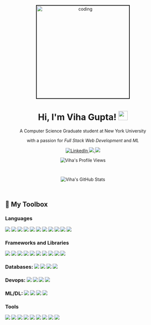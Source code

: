 
<!-- GIF -->
<!-- <img  src="https://media.giphy.com/media/RbDKaczqWovIugyJmW/giphy.gif" width="1000px"> -->

<div align='center'>

<img alt="coding" width="300" src="https://res.cloudinary.com/practicaldev/image/fetch/s--2bZIjPGC--/c_limit%2Cf_auto%2Cfl_progressive%2Cq_66%2Cw_880/https://dev-to-uploads.s3.amazonaws.com/i/d4tvukbt5mra37cvwklk.gif" border="2">

</div>

<!-- Title -->
<h1 align="center">
    Hi, I'm Viha Gupta!
    <img src="https://raw.githubusercontent.com/MartinHeinz/MartinHeinz/master/wave.gif" width="30px"> 
</h1>



<div align='center'>

<!-- Biline -->
<p> A Computer Science Graduate student at New York University</p>
<p>with a passion for <i>Full Stack Web Development</i> and <i>ML</i></p>

<!-- Socials -->
<a href="https://www.linkedin.com/in/guptaviha" target="_blank">
    <img alt="LinkedIn" src="https://img.shields.io/badge/LinkedIn-0077B5?style=for-the-badge&logo=linkedin&logoColor=white" />
</a> 
<a href="mailto:vg2237@nyu.edu">
    <img src="https://img.shields.io/badge/Gmail-D14836?style=for-the-badge&logo=gmail&logoColor=white" />
</a>
<a href="https://vihagupta.com/">
    <img src="https://img.shields.io/badge/website-%23.svg?&style=for-the-badge&logo=www&logoColor=white%22&color=black" />
</a>

<br>

<!-- Views Counter -->
![Viha's Profile Views](https://komarev.com/ghpvc/?username=guptaviha)

<br>

<!-- Stats -->
![Viha's GitHub Stats](https://github-readme-stats.vercel.app/api?username=guptaviha&include_all_commits=true&count_private=true&show_icons=true&theme=tokyonight)

</div>





<br>

## 🔧 My Toolbox



### Languages
  <img src="https://img.shields.io/badge/Python-3776AB?style=for-the-badge&logo=python&logoColor=white" />
  <img src="https://img.shields.io/badge/HTML5-E34F26?style=for-the-badge&logo=html5&logoColor=white" />
  <img src="https://img.shields.io/badge/CSS3-1572B6?style=for-the-badge&logo=css3&logoColor=white" />
  <img src="https://img.shields.io/badge/JavaScript-323330?style=for-the-badge&logo=javascript&logoColor=F7DF1E" />
  <img src="https://img.shields.io/badge/TypeScript-007ACC?style=for-the-badge&logo=typescript&logoColor=white" />
  <img src="https://img.shields.io/badge/Go-00ADD8?style=for-the-badge&logo=go&logoColor=white" />
  <img src="https://img.shields.io/badge/r-%23276DC3.svg?style=for-the-badge&logo=r&logoColor=white" />
  <img src="https://img.shields.io/badge/json-5E5C5C?style=for-the-badge&logo=json&logoColor=white" />
  <img src="https://img.shields.io/badge/markdown-%23000000.svg?style=for-the-badge&logo=markdown&logoColor=white"> 
  <img src="https://img.shields.io/badge/latex-%23008080.svg?style=for-the-badge&logo=latex&logoColor=white">  
  <img src="https://img.shields.io/badge/Shell_Script-121011?style=for-the-badge&logo=gnu-bash&logoColor=white">


### Frameworks and Libraries
  <img src="https://img.shields.io/badge/Node.js-339933?style=for-the-badge&logo=nodedotjs&logoColor=white" />
  <img src="https://img.shields.io/badge/React-20232A?style=for-the-badge&logo=react&logoColor=61DAFB" />
  <img src="https://img.shields.io/badge/Bootstrap-563D7C?style=for-the-badge&logo=bootstrap&logoColor=white" />
  <img src="https://img.shields.io/badge/Django-092E20?style=for-the-badge&logo=django&logoColor=white" />
  <img src="https://img.shields.io/badge/DJANGO-REST-ff1709?style=for-the-badge&logo=django&logoColor=white&color=ff1709&labelColor=gray" />
  <img src="https://img.shields.io/badge/next.js-000000?style=for-the-badge&logo=nextdotjs&logoColor=white" />
  <img src="https://img.shields.io/badge/-jest-%23C21325?style=for-the-badge&logo=jest&logoColor=white" />
  <img src="https://img.shields.io/badge/webpack-%238DD6F9.svg?style=for-the-badge&logo=webpack&logoColor=black" />
  <img src="https://img.shields.io/badge/chakra-%234ED1C5.svg?style=for-the-badge&logo=chakraui&logoColor=white" />
  <img src="https://img.shields.io/badge/-Swagger-%23Clojure?style=for-the-badge&logo=swagger&logoColor=white" />

### Databases:  <img src="https://img.shields.io/badge/MySQL-00000F?style=for-the-badge&logo=mysql&logoColor=white" /> <img src="https://img.shields.io/badge/PostgreSQL-316192?style=for-the-badge&logo=postgresql&logoColor=white" /> <img src="https://img.shields.io/badge/SQLite-07405E?style=for-the-badge&logo=sqlite&logoColor=white" /> <img src="https://img.shields.io/badge/Amazon%20RDS-4053D6?style=for-the-badge&logo=Amazon%20RDS&logoColor=white" />


### Devops: <img src="https://img.shields.io/badge/AWS-%23FF9900.svg?style=for-the-badge&logo=amazon-aws&logoColor=white">  <img src="https://img.shields.io/badge/travis%20ci-%232B2F33.svg?style=for-the-badge&logo=travis&logoColor=white">  <img src="https://img.shields.io/badge/netlify-%23000000.svg?style=for-the-badge&logo=netlify&logoColor=#00C7B7">  <img src="https://img.shields.io/badge/vercel-%23000000.svg?style=for-the-badge&logo=vercel&logoColor=white" />



### ML/DL: <img src="https://img.shields.io/badge/TensorFlow-%23FF6F00.svg?style=for-the-badge&logo=TensorFlow&logoColor=white"> <img src="https://img.shields.io/badge/pandas-%23150458.svg?style=for-the-badge&logo=pandas&logoColor=white"> <img src="https://img.shields.io/badge/PyTorch-%23EE4C2C.svg?style=for-the-badge&logo=PyTorch&logoColor=white"> <img src="https://img.shields.io/badge/jupyter-%23FA0F00.svg?style=for-the-badge&logo=jupyter&logoColor=white" />



### Tools

<img src="https://img.shields.io/badge/Visual_Studio_Code-0078D4?style=for-the-badge&logo=visual%20studio%20code&logoColor=white" />
<img src="https://img.shields.io/badge/Linux-FCC624?style=for-the-badge&logo=linux&logoColor=black">
<img src="https://img.shields.io/badge/Git-F05032?style=for-the-badge&logo=git&logoColor=white"> 
<img src="https://img.shields.io/badge/Postman-FF6C37?style=for-the-badge&logo=postman&logoColor=white"> 
<img src="https://img.shields.io/badge/jira-%230A0FFF.svg?style=for-the-badge&logo=jira&logoColor=white">
<img src="https://img.shields.io/badge/zenhub-563D7C?style=for-the-badge&logo=zenhub&logoColor=white" /> 
<img src="https://img.shields.io/badge/VIM-%2311AB00.svg?style=for-the-badge&logo=vim&logoColor=white" /> 
<img src="https://img.shields.io/badge/figma-%23F24E1E.svg?style=for-the-badge&logo=figma&logoColor=white">
<img src="https://img.shields.io/badge/Trello-%23026AA7.svg?style=for-the-badge&logo=Trello&logoColor=white" /> 











